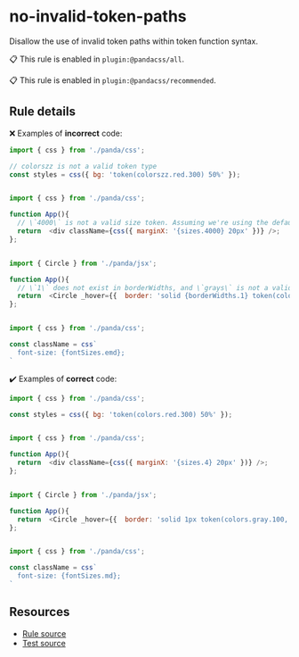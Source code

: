 [//]: # (This file is generated by eslint-docgen. Do not edit it directly.)

# no-invalid-token-paths

Disallow the use of invalid token paths within token function syntax.

📋 This rule is enabled in `plugin:@pandacss/all`.

📋 This rule is enabled in `plugin:@pandacss/recommended`.

## Rule details

❌ Examples of **incorrect** code:
```js
import { css } from './panda/css';

// colorszz is not a valid token type
const styles = css({ bg: 'token(colorszz.red.300) 50%' });
```
```js

import { css } from './panda/css';

function App(){
  // \`4000\` is not a valid size token. Assuming we're using the default panda presets
  return  <div className={css({ marginX: '{sizes.4000} 20px' })} />;
};
```
```js

import { Circle } from './panda/jsx';

function App(){
  // \`1\` does not exist in borderWidths, and \`grays\` is not a valid color token. Assuming we're using the default panda presets
  return  <Circle _hover={{  border: 'solid {borderWidths.1} token(colors.grays.100, #F3F4F6)' }} />;
};
```
```js

import { css } from './panda/css';

const className = css`
  font-size: {fontSizes.emd};
`
```

✔️ Examples of **correct** code:
```js
import { css } from './panda/css';

const styles = css({ bg: 'token(colors.red.300) 50%' });
```
```js

import { css } from './panda/css';

function App(){
  return  <div className={css({ marginX: '{sizes.4} 20px' })} />;
};
```
```js

import { Circle } from './panda/jsx';

function App(){
  return  <Circle _hover={{  border: 'solid 1px token(colors.gray.100, #F3F4F6)' }} />;
};
```
```js

import { css } from './panda/css';

const className = css`
  font-size: {fontSizes.md};
`
```

## Resources

* [Rule source](/plugin/src/rules/no-invalid-token-paths.ts)
* [Test source](/tests/no-invalid-token-paths.test.ts)
